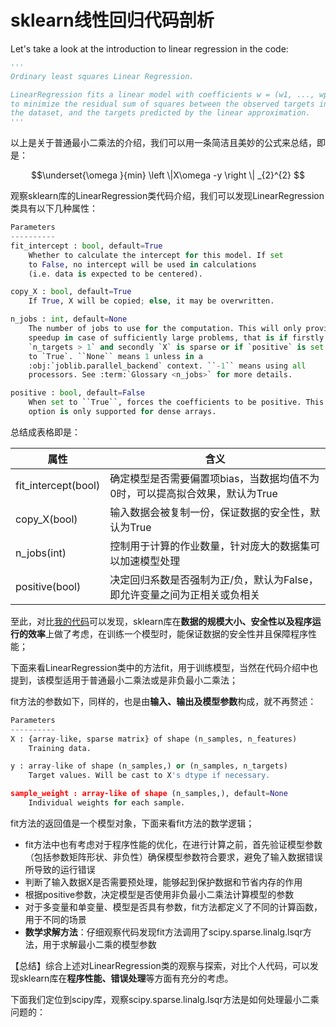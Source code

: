 # sklearn线性回归代码剖析

Let's take a look at the introduction to linear regression in the code:

```python
'''
Ordinary least squares Linear Regression.

LinearRegression fits a linear model with coefficients w = (w1, ..., wp)
to minimize the residual sum of squares between the observed targets in
the dataset, and the targets predicted by the linear approximation.
'''
```

以上是关于普通最小二乘法的介绍，我们可以用一条简洁且美妙的公式来总结，即是：

```math
\underset{\omega }{min} \left \|X\omega -y  \right \| _{2}^{2} 
```

观察sklearn库的LinearRegression类代码介绍，我们可以发现LinearRegression类具有以下几种属性：

```python
Parameters
----------
fit_intercept : bool, default=True
    Whether to calculate the intercept for this model. If set
    to False, no intercept will be used in calculations
    (i.e. data is expected to be centered).

copy_X : bool, default=True
    If True, X will be copied; else, it may be overwritten.

n_jobs : int, default=None
    The number of jobs to use for the computation. This will only provide
    speedup in case of sufficiently large problems, that is if firstly
    `n_targets > 1` and secondly `X` is sparse or if `positive` is set
    to `True`. ``None`` means 1 unless in a
    :obj:`joblib.parallel_backend` context. ``-1`` means using all
    processors. See :term:`Glossary <n_jobs>` for more details.

positive : bool, default=False
    When set to ``True``, forces the coefficients to be positive. This
    option is only supported for dense arrays.
```

总结成表格即是：

| 属性                | 含义                                                         |
| ------------------- | ------------------------------------------------------------ |
| fit_intercept(bool) | 确定模型是否需要偏置项bias，当数据均值不为0时，可以提高拟合效果，默认为True |
| copy_X(bool)        | 输入数据会被复制一份，保证数据的安全性，默认为True           |
| n_jobs(int)         | 控制用于计算的作业数量，针对庞大的数据集可以加速模型处理     |
| positive(bool)      | 决定回归系数是否强制为正/负，默认为False，即允许变量之间为正相关或负相关 |

至此，对比[我的代码](../code/W1_T2_回归/02线性回归.py)可以发现，sklearn库在**数据的规模大小、安全性以及程序运行的效率**上做了考虑，在训练一个模型时，能保证数据的安全性并且保障程序性能；

下面来看LinearRegression类中的方法fit，用于训练模型，当然在代码介绍中也提到，该模型适用于普通最小二乘法或是非负最小二乘法；

fit方法的参数如下，同样的，也是由**输入、输出及模型参数**构成，就不再赘述：

```python
Parameters
----------
X : {array-like, sparse matrix} of shape (n_samples, n_features)
    Training data.

y : array-like of shape (n_samples,) or (n_samples, n_targets)
    Target values. Will be cast to X's dtype if necessary.

sample_weight : array-like of shape (n_samples,), default=None
    Individual weights for each sample.
```

fit方法的返回值是一个模型对象，下面来看fit方法的数学逻辑；

- fit方法中也有考虑对于程序性能的优化，在进行计算之前，首先验证模型参数（包括参数矩阵形状、非负性）确保模型参数符合要求，避免了输入数据错误所导致的运行错误
- 判断了输入数据X是否需要预处理，能够起到保护数据和节省内存的作用
- 根据positive参数，决定模型是否使用非负最小二乘法计算模型的参数
- 对于多变量和单变量、模型是否具有参数，fit方法都定义了不同的计算函数，用于不同的场景
- **数学求解方法**：仔细观察代码发现fit方法调用了scipy.sparse.linalg.lsqr方法，用于求解最小二乘的模型参数

【总结】综合上述对LinearRegression类的观察与探索，对比个人代码，可以发现sklearn库在**程序性能、错误处理**等方面有充分的考虑。



下面我们定位到scipy库，观察scipy.sparse.linalg.lsqr方法是如何处理最小二乘问题的：

